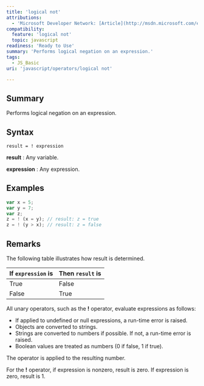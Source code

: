 ```yaml
---
title: 'logical not'
attributions:
  - 'Microsoft Developer Network: [Article](http://msdn.microsoft.com/en-us/library/ie/zz722703(v=vs.94).aspx)'
compatibility:
  feature: 'logical not'
  topic: javascript
readiness: 'Ready to Use'
summary: 'Performs logical negation on an expression.'
tags:
  - JS_Basic
uri: 'javascript/operators/logical not'

---
```

## Summary

Performs logical negation on an expression.

## Syntax

    result = ! expression

**result**
:   Any variable.

**expression**
:   Any expression.

## Examples

``` js
var x = 5;
var y = 7;
var z;
z = ! (x = y); // result: z = true
z = ! (y > x); // result: z = false
```

## Remarks

The following table illustrates how result is determined.

|If `expression` is|Then `result` is|
|:-----------------|:---------------|
|True|False|
|False|True|

All unary operators, such as the **!** operator, evaluate expressions as follows:

-   If applied to undefined or null expressions, a run-time error is raised.
-   Objects are converted to strings.
-   Strings are converted to numbers if possible. If not, a run-time error is raised.
-   Boolean values are treated as numbers (0 if false, 1 if true).

The operator is applied to the resulting number.

For the **!** operator, if expression is nonzero, result is zero. If expression is zero, result is 1.

